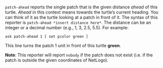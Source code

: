 
`patch-ahead` reports the single patch that is the given distance *ahead* of this turtle. *Ahead* in this context means towards the turtle’s current heading. You can think of it as the turtle looking at a patch in front of it. The syntax of this reporter is `patch-ahead *insert distance here*`. The distance can be an integer or a decimal number (e.g., 1, 3, 2.5, 5.5).  For example: 
```
ask patch-ahead 1 [ set pcolor green ] 
```
This line turns the patch 1 unit in front of this turtle **green**.

**Note**: This reporter will report `nobody` if the patch does not exist (i.e. if the patch is outside the given coordinates of NetLogo).
